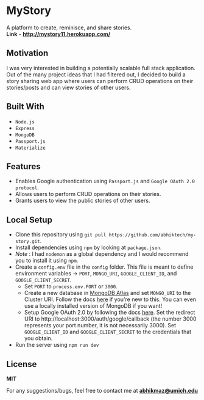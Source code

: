 # MyStory
A platform to create, reminisce, and share stories.<br />
**Link** - **http://mystory11.herokuapp.com/**

## Motivation
I was very interested in building a potentially scalable full stack application. Out of the many project ideas that I had filtered out, I decided to build a story sharing web app where users can perform CRUD operations on their stories/posts and can view stories of other users.

## Built With
- `Node.js`
- `Express`
- `MongoDB`
- `Passport.js`
- `Materialize`

## Features
- Enables Google authentication using `Passport.js` and `Google OAuth 2.0 protocol`.
- Allows users to perform CRUD operations on their stories.
- Grants users to view the public stories of other users.

## Local Setup
- Clone this repository using `git pull https://github.com/abhiktech/my-story.git`.
- Install dependencies using `npm` by looking at `package.json`.
- *Note* : I had `nodemon` as a global dependency and I would recommend you to install it using `npm`.
- Create a `config.env` file in the `config` folder. This file is meant to define environment variables -> `PORT`, `MONGO_URI`, `GOOGLE_CLIENT_ID`, and `GOOGLE_CLIENT_SECRET`.
  - Set `PORT` to  `process.env.PORT` or `3000`.
  - Create a new database in [MongoDB Atlas](https://account.mongodb.com/account/login) and set `MONGO_URI` to the Cluster URI. Follow the docs [here](https://docs.atlas.mongodb.com/getting-started) if you're new to this. You can even use a locally installed version of MongoDB if you want!
  - Setup Google OAuth 2.0 by following the docs [here](https://support.google.com/googleapi/answer/6158849?hl=en). Set the redirect URI to http://localhost:3000/auth/google/callback (the number 3000 represents your port number, it is not necessarily 3000). Set `GOOGLE_CLIENT_ID` and `GOOGLE_CLIENT_SECRET` to the credentials that you obtain.
- Run the server using `npm run dev`

## License
**MIT**

For any suggestions/bugs, feel free to contact me at **abhikmaz@umich.edu**



